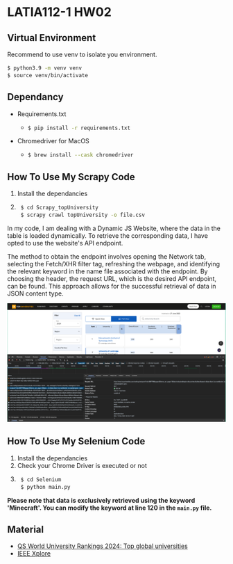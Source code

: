 # LATIA112-1 HW02

## Virtual Environment

Recommend to use venv to isolate you environment.

```bash
$ python3.9 -m venv venv
$ source venv/bin/activate
```

## Dependancy

* Requirements.txt

  * ```bash
    $ pip install -r requirements.txt
    ```
* Chromedriver for MacOS
  * ```bash
    $ brew install --cask chromedriver
    ```

## How To Use My Scrapy Code

1. Install the dependancies
2. ```bash
    $ cd Scrapy_topUniversity
    $ scrapy crawl topUniversity -o file.csv
    ```

In my code, I am dealing with a Dynamic JS Website, where the data in the table is loaded dynamically. To retrieve the corresponding data, I have opted to use the website's API endpoint. 

The method to obtain the endpoint involves opening the Network tab, selecting the Fetch/XHR filter tag, refreshing the webpage, and identifying the relevant keyword in the name file associated with the endpoint. By choosing the header, the request URL, which is the desired API endpoint, can be found. This approach allows for the successful retrieval of data in JSON content type.

![](image.png)

## How To Use My Selenium Code

1. Install the dependancies
2. Check your Chrome Driver is executed or not
3. ```bash
    $ cd Selenium
    $ python main.py
    ```

**Please note that data is exclusively retrieved using the keyword 'Minecraft'. You can modify the keyword at line 120 in the `main.py` file.**

## Material

* [QS World University Rankings 2024: Top global universities](https://www.topuniversities.com/university-rankings/world-university-rankings/2024)
* [IEEE Xplore](https://ieeexplore.ieee.org/Xplore/home.jsp)

